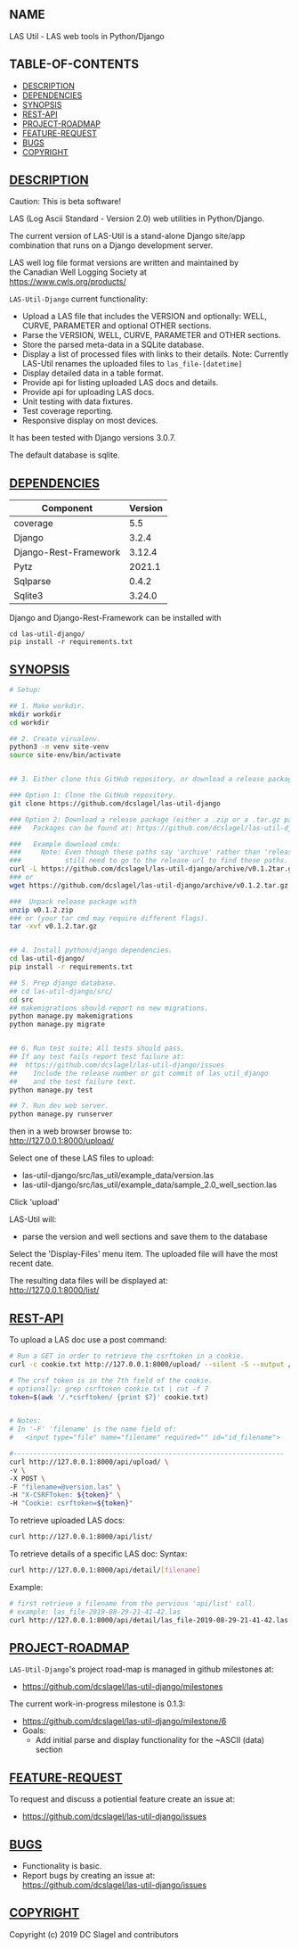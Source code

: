 NAME
----

LAS Util - LAS web tools in Python/Django

TABLE-OF-CONTENTS
-----------------
- [DESCRIPTION](#description)
- [DEPENDENCIES](#dependencies)
- [SYNOPSIS](#synopsis)
- [REST-API](#rest-api)
- [PROJECT-ROADMAP](#project-roadmap)
- [FEATURE-REQUEST](#feature-request)
- [BUGS](#bugs)
- [COPYRIGHT](#copyright)


[DESCRIPTION](#name)
-----------
Caution: This is beta software!

LAS (Log Ascii Standard - Version 2.0) web utilities in Python/Django.

The current version of LAS-Util is a stand-alone Django site/app combination
that runs on a Django development server.

LAS well log file format versions are written and maintained by    
the Canadian Well Logging Society at      
https://www.cwls.org/products/

`LAS-Util-Django` current functionality:
- Upload a LAS file that includes the VERSION and optionally: WELL, CURVE,
  PARAMETER and optional OTHER sections.
- Parse the VERSION, WELL, CURVE, PARAMETER and OTHER sections.
- Store the parsed meta-data in a SQLite database.
- Display a list of processed files with links to their details.
  Note: Currently LAS-Util renames the uploaded files to `las_file-[datetime]`
- Display detailed data in a table format.
- Provide api for listing uploaded LAS docs and details.
- Provide api for uploading LAS docs.
- Unit testing with data fixtures.
- Test coverage reporting.
- Responsive display on most devices.


It has been tested with Django versions 3.0.7.

The default database is sqlite.

[DEPENDENCIES](#name)
------------

| Component | Version |
|-----------|---------|
| coverage              | 5.5 |
| Django                | 3.2.4 |
| Django-Rest-Framework | 3.12.4 |
| Pytz                  | 2021.1 |
| Sqlparse              | 0.4.2  |
| Sqlite3               | 3.24.0 |

Django and Django-Rest-Framework can be installed with
```
cd las-util-django/
pip install -r requirements.txt
```

[SYNOPSIS](#name)
---------

  ```bash
  # Setup:

  ## 1. Make workdir.
  mkdir workdir
  cd workdir

  ## 2. Create virualenv.
  python3 -m venv site-venv
  source site-env/bin/activate


  ## 3. Either clone this GitHub repository, or download a release package.

  ### Option 1: Clone the GitHub repository.
  git clone https://github.com/dcslagel/las-util-django

  ### Option 2: Download a release package (either a .zip or a .tar.gz package).
  ###   Packages can be found at: https://github.com/dcslagel/las-util-django/releases.

  ###   Example download cmds:
  ###     Note: Even though these paths say 'archive' rather than 'release' it looks like we
  ###           still need to go to the release url to find these paths.
  curl -L https://github.com/dcslagel/las-util-django/archive/v0.1.2tar.gz -o v0.1.2.tar.gz
  ### or
  wget https://github.com/dcslagel/las-util-django/archive/v0.1.2.tar.gz

  ###  Unpack release package with
  unzip v0.1.2.zip
  ### or (your tar cmd may require different flags).
  tar -xvf v0.1.2.tar.gz


  ## 4. Install python/django dependencies.
  cd las-util-django/
  pip install -r requirements.txt

  ## 5. Prep django database.
  ## cd las-util-django/src/
  cd src
  ## makemigrations should report no new migrations.
  python manage.py makemigrations
  python manage.py migrate


  ## 6. Run test suite: All tests should pass.
  ## If any test fails report test failure at:
  ##  https://github.com/dcslagel/las-util-django/issues
  ##    Include the release number or git commit of las_util_django
  ##    and the test failure text.
  python manage.py test

  ## 7. Run dev web server.
  python manage.py runserver
  ```

  then in a web browser browse to:  
  http://127.0.0.1:8000/upload/

  Select one of these LAS files to upload:
  - las-util-django/src/las_util/example_data/version.las
  - las-util-django/src/las_util/example_data/sample_2.0_well_section.las

  Click 'upload'    

  LAS-Util will:
  - parse the version and well sections and save them to the database

Select the 'Display-Files' menu item. The uploaded file will have the most recent date.

  The resulting data files will be displayed at:  
  http://127.0.0.1:8000/list/


[REST-API](#name)
--------

To upload a LAS doc use a post command:
```bash
# Run a GET in order to retrieve the csrftoken in a cookie.
curl -c cookie.txt http://127.0.0.1:8000/upload/ --silent -S --output /dev/null

# The crsf token is in the 7th field of the cookie.
# optionally: grep csrftoken cookie.txt | cut -f 7
token=$(awk '/.*csrftoken/ {print $7}' cookie.txt)


# Notes:
# In '-F' 'filename' is the name field of:
#   <input type="file" name="filename" required="" id="id_filename">

#--------------------------------------------------------------------
curl http://127.0.0.1:8000/api/upload/ \
-v \
-X POST \
-F "filename=@version.las" \
-H "X-CSRFToken: ${token}" \
-H "Cookie: csrftoken=${token}"
```

To retrieve uploaded LAS docs:
```bash
curl http://127.0.0.1:8000/api/list/
```

To retrieve details of a specific LAS doc:
Syntax:    
```bash
curl http://127.0.0.1:8000/api/detail/[filename]    
```

Example:     
```bash
# first retrieve a filename from the pervious 'api/list' call.
# example: las_file-2019-08-29-21-41-42.las
curl http://127.0.0.1:8000/api/detail/las_file-2019-08-29-21-41-42.las
```


[PROJECT-ROADMAP](#name)
----------------

`LAS-Util-Django`'s project road-map is managed in github milestones at: 
- https://github.com/dcslagel/las-util-django/milestones

The current work-in-progress milestone is 0.1.3:
- https://github.com/dcslagel/las-util-django/milestone/6
- Goals:
  - Add initial parse and display functionality for the ~ASCII (data) section


[FEATURE-REQUEST](#name)
----------------
To request and discuss a potiential feature create an issue at:
- https://github.com/dcslagel/las-util-django/issues


[BUGS](#name)
----

- Functionality is basic.
- Report bugs by creating an issue at:    
  https://github.com/dcslagel/las-util-django/issues

[COPYRIGHT](#name)
---------

Copyright (c) 2019 DC Slagel and contributors
